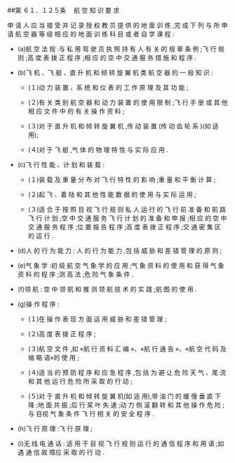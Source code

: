 ##第 ６１．１２５条 　航 空 知 识 要 求

申 请 人 应 当 接 受 并 记 录 授 权 教 员 提 供 的 地 面 训 练 ,完 成 下 列 与 所 申 请 航 空 器 等 级 相 应 的 地 面 训 练 科 目 或 者 自 学 课 程 :

- (a)航 空 法 规 :与 私 用 驾 驶 员 执 照 持 有 人 有 关 的 规 章 条 例 ;飞 行 规 则 ;高 度 表 拨 正 程 序 ;相 应 的 空 中 交 通 服 务 措 施 和 程 序 .

- (b)飞 机 、飞 艇 、直 升 机 和 倾 转 旋 翼 机 类 航 空 器 的 一 般 知 识 : 

  + (１)动 力 装 置 、系 统 和 仪 表 的 工 作 原 理 及 其 功 能 ; 

  + (２)有 关 类 别 航 空 器 和 动 力 装 置 的 使 用 限 制 ;飞 行 手 册 或 其 他相 应 文 件 中 的 有 关 操 作 资 料 ; 

  + (３)对 于 直 升 机 和 倾 转 旋 翼 机 ,传 动 装 置 (传 动 齿 轮 系 )(如 适用); 

  + (４)对 于 飞 艇 ,气 体 的 物 理 特 性 与 实 际 应 用 . 

- (c)飞 行 性 能 、计 划 和 装 载 :

  + (１)装 载 及 重 量 分 布 对 飞 行 特 性 的 影 响 ;重 量 和 平 衡 计 算 ;

  + (２)起 飞 、着 陆 和 其 他 性 能 数 据 的 使 用 与 实 际 运 用 ; 

  + (３)适 合 于 按 照 目 视 飞 行 规 则 私 人 运 行 的 飞 行 前 准 备 和 航 路飞 行 计 划 ;空 中 交 通 服 务 飞 行 计 划 的 准 备 和 申 报 ;相 应 的 空 中 交 通 服 务 程 序 ;位 置 报 告 程 序 ;高 度 表 拨 正 程 序 ;交 通 密 集 区 的 运 行 .

- (d)人 的 行 为 能 力 : 人 的 行 为 能 力 ,包 括 威 胁 和 差 错 管 理 的 原 则 ;

- (e)气 象 学 :初 级 航 空 气 象 学 的 应 用 ;气 象 资 料 的 使 用 和 获 得 气 象 资 料 的 程 序 ;测 高 法 ;危 险 气 象 条 件 .

- (f)领 航 : 空 中 领 航 和 推 测 领 航 技 术 的 实 践 ;航 图 的 使 用 . 

- (g)操 作 程 序 :

  + (１)在 操 作 表 现 方 面 运 用 威 胁 和 差 错 管 理 ; 

  + (２)高 度 表 拨 正 程 序 ;

  + (３)航 空 文 件 ,如 «航 行 资 料 汇 编 »、«航 行 通 告 »、«航 空 代 码 及 缩 略 语»的 使 用 ;

  + (４)适 当 的 预 防 程 序 和 应 急 程 序 ,包 括 为 避 让 危 险 天 气 、尾 流 和 其 他 运 行 危 险 所 采 取 的 行 动 ;

  + (５)对 于 直 升 机 和 倾 转 旋 翼 机(如 适 用),带 油 门 的 缓 慢 垂 直 下 降 ;地 面 共 振 ;后 行 桨 叶 失 速 ;动 力 侧 滚 翻 转 和 其 他 操 作 危 险 ;与 目视 气 象 条 件 飞 行 相 关 的 安 全 程 序 .

- (h)飞 行 原 理 :飞 行 原 理 ; 

- (i)无 线 电 通 话 : 适 用 于 目 视 飞 行 规 则 运 行 的 通 信 程 序 和 用 语 ;如 遇 通 信 故 障应 采 取 的 行 动 .
